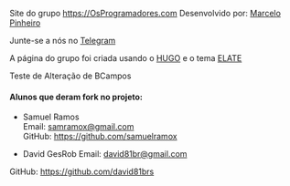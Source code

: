 Site do grupo https://OsProgramadores.com
Desenvolvido por: [Marcelo Pinheiro](https://twitter.com/mpinheir)

Junte-se a nós no [Telegram](https://t.me/osprogramadores)

A página do grupo foi criada usando o [HUGO](https://gohugo.io/) e o tema [ELATE](http://themes.gohugo.io/hugo-elate-theme/)

Teste de Alteração de BCampos


#### Alunos que deram fork no projeto:
- Samuel Ramos  
Email: samramox@gmail.com  
GitHub: https://github.com/samuelramox 

- David GesRob
Email: david81br@gmail.com

GitHub: https://github.com/david81brs 
